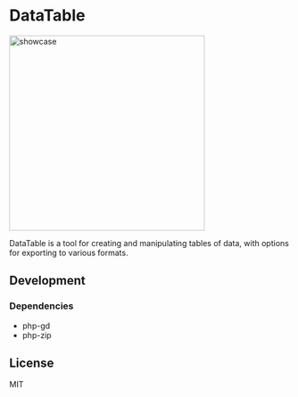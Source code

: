 # DataTable

<img src="./showcase.png" alt="showcase" height="350px"/>

DataTable is a tool for creating and manipulating tables of data, with options for
exporting to various formats.

## Development

### Dependencies

- php-gd
- php-zip

## License

MIT

